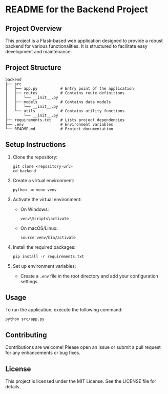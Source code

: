 # README for the Backend Project

## Project Overview
This project is a Flask-based web application designed to provide a robust backend for various functionalities. It is structured to facilitate easy development and maintenance.

## Project Structure
```
backend
├── src
│   ├── app.py          # Entry point of the application
│   ├── routes          # Contains route definitions
│   │   └── __init__.py
│   ├── models          # Contains data models
│   │   └── __init__.py
│   └── utils           # Contains utility functions
│       └── __init__.py
├── requirements.txt    # Lists project dependencies
├── .env                # Environment variables
└── README.md           # Project documentation
```

## Setup Instructions
1. Clone the repository:
   ```
   git clone <repository-url>
   cd backend
   ```

2. Create a virtual environment:
   ```
   python -m venv venv
   ```

3. Activate the virtual environment:
   - On Windows:
     ```
     venv\Scripts\activate
     ```
   - On macOS/Linux:
     ```
     source venv/bin/activate
     ```

4. Install the required packages:
   ```
   pip install -r requirements.txt
   ```

5. Set up environment variables:
   - Create a `.env` file in the root directory and add your configuration settings.

## Usage
To run the application, execute the following command:
```
python src/app.py
```

## Contributing
Contributions are welcome! Please open an issue or submit a pull request for any enhancements or bug fixes.

## License
This project is licensed under the MIT License. See the LICENSE file for details.